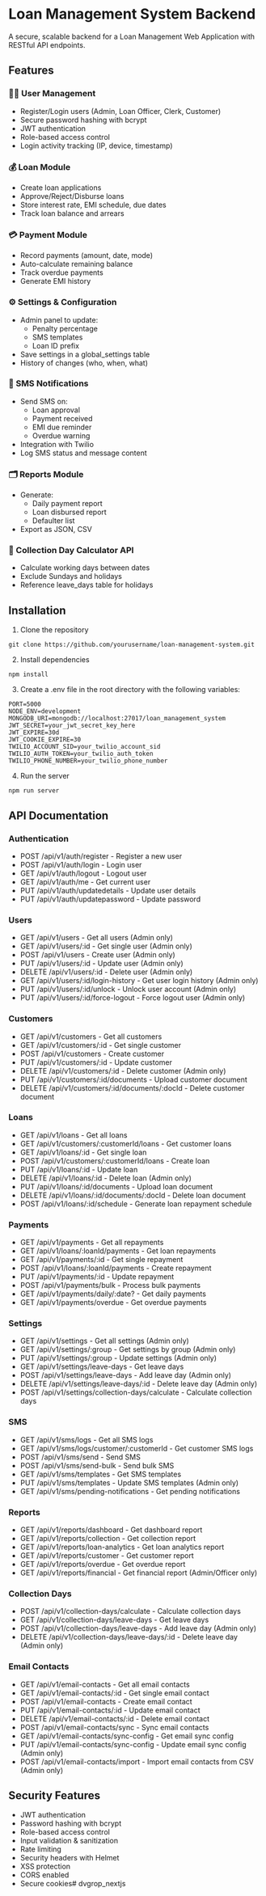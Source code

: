 # Loan Management System Backend

A secure, scalable backend for a Loan Management Web Application with RESTful API endpoints.

## Features

### 🧑‍💼 User Management
- Register/Login users (Admin, Loan Officer, Clerk, Customer)
- Secure password hashing with bcrypt
- JWT authentication
- Role-based access control
- Login activity tracking (IP, device, timestamp)

### 💰 Loan Module
- Create loan applications
- Approve/Reject/Disburse loans
- Store interest rate, EMI schedule, due dates
- Track loan balance and arrears

### 💳 Payment Module
- Record payments (amount, date, mode)
- Auto-calculate remaining balance
- Track overdue payments
- Generate EMI history

### ⚙️ Settings & Configuration
- Admin panel to update:
  - Penalty percentage
  - SMS templates
  - Loan ID prefix
- Save settings in a global_settings table
- History of changes (who, when, what)

### 📲 SMS Notifications
- Send SMS on:
  - Loan approval
  - Payment received
  - EMI due reminder
  - Overdue warning
- Integration with Twilio
- Log SMS status and message content

### 🗂️ Reports Module
- Generate:
  - Daily payment report
  - Loan disbursed report
  - Defaulter list
- Export as JSON, CSV

### 🧾 Collection Day Calculator API
- Calculate working days between dates
- Exclude Sundays and holidays
- Reference leave_days table for holidays

## Installation

1. Clone the repository
```
git clone https://github.com/yourusername/loan-management-system.git
```

2. Install dependencies
```
npm install
```

3. Create a .env file in the root directory with the following variables:
```
PORT=5000
NODE_ENV=development
MONGODB_URI=mongodb://localhost:27017/loan_management_system
JWT_SECRET=your_jwt_secret_key_here
JWT_EXPIRE=30d
JWT_COOKIE_EXPIRE=30
TWILIO_ACCOUNT_SID=your_twilio_account_sid
TWILIO_AUTH_TOKEN=your_twilio_auth_token
TWILIO_PHONE_NUMBER=your_twilio_phone_number
```

4. Run the server
```
npm run server
```

## API Documentation

### Authentication
- POST /api/v1/auth/register - Register a new user
- POST /api/v1/auth/login - Login user
- GET /api/v1/auth/logout - Logout user
- GET /api/v1/auth/me - Get current user
- PUT /api/v1/auth/updatedetails - Update user details
- PUT /api/v1/auth/updatepassword - Update password

### Users
- GET /api/v1/users - Get all users (Admin only)
- GET /api/v1/users/:id - Get single user (Admin only)
- POST /api/v1/users - Create user (Admin only)
- PUT /api/v1/users/:id - Update user (Admin only)
- DELETE /api/v1/users/:id - Delete user (Admin only)
- GET /api/v1/users/:id/login-history - Get user login history (Admin only)
- PUT /api/v1/users/:id/unlock - Unlock user account (Admin only)
- PUT /api/v1/users/:id/force-logout - Force logout user (Admin only)

### Customers
- GET /api/v1/customers - Get all customers
- GET /api/v1/customers/:id - Get single customer
- POST /api/v1/customers - Create customer
- PUT /api/v1/customers/:id - Update customer
- DELETE /api/v1/customers/:id - Delete customer (Admin only)
- PUT /api/v1/customers/:id/documents - Upload customer document
- DELETE /api/v1/customers/:id/documents/:docId - Delete customer document

### Loans
- GET /api/v1/loans - Get all loans
- GET /api/v1/customers/:customerId/loans - Get customer loans
- GET /api/v1/loans/:id - Get single loan
- POST /api/v1/customers/:customerId/loans - Create loan
- PUT /api/v1/loans/:id - Update loan
- DELETE /api/v1/loans/:id - Delete loan (Admin only)
- PUT /api/v1/loans/:id/documents - Upload loan document
- DELETE /api/v1/loans/:id/documents/:docId - Delete loan document
- POST /api/v1/loans/:id/schedule - Generate loan repayment schedule

### Payments
- GET /api/v1/payments - Get all repayments
- GET /api/v1/loans/:loanId/payments - Get loan repayments
- GET /api/v1/payments/:id - Get single repayment
- POST /api/v1/loans/:loanId/payments - Create repayment
- PUT /api/v1/payments/:id - Update repayment
- POST /api/v1/payments/bulk - Process bulk payments
- GET /api/v1/payments/daily/:date? - Get daily payments
- GET /api/v1/payments/overdue - Get overdue payments

### Settings
- GET /api/v1/settings - Get all settings (Admin only)
- GET /api/v1/settings/:group - Get settings by group (Admin only)
- PUT /api/v1/settings/:group - Update settings (Admin only)
- GET /api/v1/settings/leave-days - Get leave days
- POST /api/v1/settings/leave-days - Add leave day (Admin only)
- DELETE /api/v1/settings/leave-days/:id - Delete leave day (Admin only)
- POST /api/v1/settings/collection-days/calculate - Calculate collection days

### SMS
- GET /api/v1/sms/logs - Get all SMS logs
- GET /api/v1/sms/logs/customer/:customerId - Get customer SMS logs
- POST /api/v1/sms/send - Send SMS
- POST /api/v1/sms/send-bulk - Send bulk SMS
- GET /api/v1/sms/templates - Get SMS templates
- PUT /api/v1/sms/templates - Update SMS templates (Admin only)
- GET /api/v1/sms/pending-notifications - Get pending notifications

### Reports
- GET /api/v1/reports/dashboard - Get dashboard report
- GET /api/v1/reports/collection - Get collection report
- GET /api/v1/reports/loan-analytics - Get loan analytics report
- GET /api/v1/reports/customer - Get customer report
- GET /api/v1/reports/overdue - Get overdue report
- GET /api/v1/reports/financial - Get financial report (Admin/Officer only)

### Collection Days
- POST /api/v1/collection-days/calculate - Calculate collection days
- GET /api/v1/collection-days/leave-days - Get leave days
- POST /api/v1/collection-days/leave-days - Add leave day (Admin only)
- DELETE /api/v1/collection-days/leave-days/:id - Delete leave day (Admin only)

### Email Contacts
- GET /api/v1/email-contacts - Get all email contacts
- GET /api/v1/email-contacts/:id - Get single email contact
- POST /api/v1/email-contacts - Create email contact
- PUT /api/v1/email-contacts/:id - Update email contact
- DELETE /api/v1/email-contacts/:id - Delete email contact
- POST /api/v1/email-contacts/sync - Sync email contacts
- GET /api/v1/email-contacts/sync-config - Get email sync config
- PUT /api/v1/email-contacts/sync-config - Update email sync config (Admin only)
- POST /api/v1/email-contacts/import - Import email contacts from CSV (Admin only)

## Security Features

- JWT authentication
- Password hashing with bcrypt
- Role-based access control
- Input validation & sanitization
- Rate limiting
- Security headers with Helmet
- XSS protection
- CORS enabled
- Secure cookies# dvgrop_nextjs
